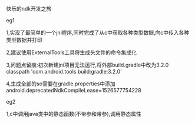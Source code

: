 快乐的ndk开发之旅


eg1

1,实现了最简单的一个jni程序,同时完成了从c中获取各种类型数据,向c中传入各种类型数据并打印

2,建议使用ExternalTools工具将生成头文件的命令集成化

3,问题点留痕:初次新建jni项目无法运行,将外部build.gradle中改为3.2.0
classpath 'com.android.tools.build:gradle:3.2.0'

4,生成全部的so需要在gradle.properties中添加
android.deprecatedNdkCompileLease=1526577754228  
  
  
  
eg2

1,c中调用java类中的静态函数(不带参和带参),调用静态属性  
  